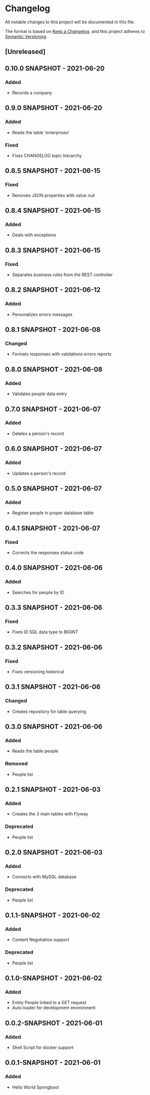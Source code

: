 # Changelog
All notable changes to this project will be documented in this file.

The format is based on [Keep a Changelog](https://keepachangelog.com/en/1.0.0/),
and this project adheres to [Semantic Versioning](https://semver.org/spec/v2.0.0.html).

## [Unreleased]

## 0.10.0 SNAPSHOT - 2021-06-20
### Added
- Records a company

## 0.9.0 SNAPSHOT - 2021-06-20
### Added
- Reads the table 'enterprises'

### Fixed
- Fixes CHANGELOG topic hierarchy

## 0.8.5 SNAPSHOT - 2021-06-15
### Fixed
- Removes JSON properties with value null

## 0.8.4 SNAPSHOT - 2021-06-15
### Added
- Deals with exceptions

## 0.8.3 SNAPSHOT - 2021-06-15
### Fixed
- Separates business rules from the REST controller

## 0.8.2 SNAPSHOT - 2021-06-12
### Added
- Personalizes errors messages

## 0.8.1 SNAPSHOT - 2021-06-08
### Changed
- Formats responses with validations errors reports

## 0.8.0 SNAPSHOT - 2021-06-08
### Added
- Validates people data entry

## 0.7.0 SNAPSHOT - 2021-06-07
### Added
- Deletes a person's record

## 0.6.0 SNAPSHOT - 2021-06-07
### Added
- Updates a person's record

## 0.5.0 SNAPSHOT - 2021-06-07
### Added
- Register people in proper database table

## 0.4.1 SNAPSHOT - 2021-06-07
### Fixed
- Corrects the responses status code

## 0.4.0 SNAPSHOT - 2021-06-06
### Added
- Searches for people by ID

## 0.3.3 SNAPSHOT - 2021-06-06
### Fixed
- Fixes ID SQL data type to BIGINT

## 0.3.2 SNAPSHOT - 2021-06-06
### Fixed
- Fixes versioning historical

## 0.3.1 SNAPSHOT - 2021-06-06
### Changed
- Creates repository for table querying

## 0.3.0 SNAPSHOT - 2021-06-06
### Added
- Reads the table people

### Removed
- People list

## 0.2.1 SNAPSHOT - 2021-06-03
### Added
- Creates the 3 main tables with Flyway

### Deprecated
- People list

## 0.2.0 SNAPSHOT - 2021-06-03
### Added
- Connects with MySQL database

### Deprecated
- People list

## 0.1.1-SNAPSHOT - 2021-06-02
### Added
- Content Negotiation support

### Deprecated
- People list

## 0.1.0-SNAPSHOT - 2021-06-02
### Added
- Entity People linked to a GET request
- Auto loader for development environment

## 0.0.2-SNAPSHOT - 2021-06-01
### Added
- Shell Script for docker support

## 0.0.1-SNAPSHOT - 2021-06-01
### Added
- Hello World Springboot